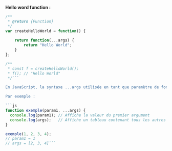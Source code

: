 **Hello word function :**
```js
/**
 * @return {Function}
 */
var createHelloWorld = function() {
    
    return function(...args) {
        return "Hello World";
    }
};

/**
 * const f = createHelloWorld();
 * f(); // "Hello World"
 */```

En JavaScript, la syntaxe ...args utilisée en tant que paramètre de fonction s’appelle le paramètre rest (ou « rest parameter » en anglais). Cela signifie que args va représenter un tableau contenant tous les arguments supplémentaires passés à la fonction, au-delà des paramètres nommés (s’il y en a).

Par exemple :

```js
function exemple(param1, ...args) {
  console.log(param1); // Affiche la valeur du premier argument
  console.log(args);   // Affiche un tableau contenant tous les autres arguments
}

exemple(1, 2, 3, 4);
// param1 = 1
// args = [2, 3, 4]```


